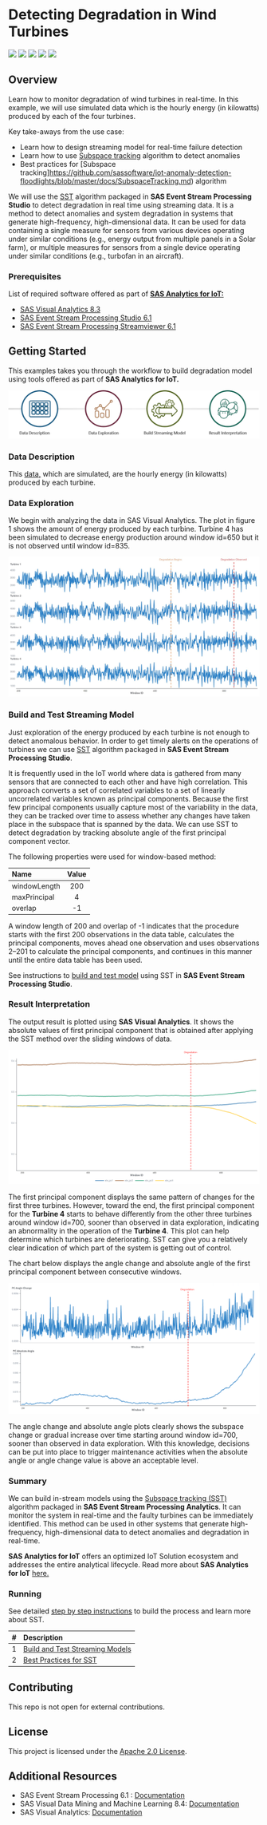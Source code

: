 # Detecting Degradation in Wind Turbines

<img src="https://img.shields.io/badge/Category-Condition--Based%20Maintenance-blue"> <img src="https://img.shields.io/badge/Sub--Category-Anomaly%20Detection-yellowgreen"> <img src="https://img.shields.io/badge/Difficulty-Intermediate-yellow"> <img src="https://img.shields.io/badge/Analytical%20Method-Subspace%20Tracking%20(SST)-brightgreen"> <img src="https://img.shields.io/badge/Updated-Dec%202019-orange">

## Overview

Learn how to monitor degradation of wind turbines in real-time. In this example, we will use simulated data which is the hourly energy (in kilowatts) produced by each of the four turbines.

Key take-aways from the use case: 
* Learn how to design streaming model for real-time failure detection
* Learn how to use [Subspace tracking](https://go.documentation.sas.com/?cdcId=espcdc&cdcVersion=6.2&docsetId=espan&docsetTarget=n034ho5r1hbu2rn18m68ywshnuq5.htm&locale=en#p0dv9t241gp1ptn13vo75aol2d1b) algorithm to detect anomalies
* Best practices for [Subspace tracking]https://github.com/sassoftware/iot-anomaly-detection-floodlights/blob/master/docs/SubspaceTracking.md) algorithm

We will use the [SST](https://go.documentation.sas.com/?cdcId=espcdc&cdcVersion=6.2&docsetId=espan&docsetTarget=n034ho5r1hbu2rn18m68ywshnuq5.htm&locale=en#p0dv9t241gp1ptn13vo75aol2d1b) algorithm packaged in **SAS Event Stream Processing Studio** to detect degradation in real time using streaming data. It is a method to detect anomalies and system degradation in systems that generate high-frequency, high-dimensional data. It can be used for data containing a single measure for sensors from various devices operating under similar conditions (e.g., energy output from multiple panels in a Solar farm), or multiple measures for sensors from a single device operating under similar conditions (e.g., turbofan in an aircraft).

### Prerequisites

List of required software offered as part of [**SAS Analytics for IoT:**](https://www.sas.com/en_us/software/analytics-iot.html) 
*  [SAS Visual Analytics 8.3](https://support.sas.com/en/software/visual-analytics-support.html#documentation)
*  [SAS Event Stream Processing Studio 6.1](https://go.documentation.sas.com/?cdcId=espcdc&cdcVersion=6.1&docsetId=espstudio&docsetTarget=titlepage.htm&locale=en)
*  [SAS Event Stream Processing Streamviewer 6.1](https://go.documentation.sas.com/?cdcId=espcdc&cdcVersion=6.1&docsetId=espvisualize&docsetTarget=titlepage.htm&locale=en)

## Getting Started

This examples takes you through the workflow to build degradation model using tools offered as part of **SAS Analytics for IoT.**

<img src="images/pipeline.png" width=900>

### Data Description 
This [data,](data/turbine.csv) which are simulated, are the hourly energy (in kilowatts) produced by each turbine. 

### Data Exploration
We begin with analyzing the data in SAS Visual Analytics. The plot in figure 1 shows the amount of energy produced by each turbine. Turbine 4 has been simulated to decrease energy production around window id=650 but it is not observed until window id=835. 

<img src="images/data1.png" >

### Build and Test Streaming Model
Just exploration of the energy produced by each turbine is not enough to detect anomalous behavior.  In order to get timely alerts on the operations of turbines we can use [SST](https://go.documentation.sas.com/?cdcId=espcdc&cdcVersion=6.2&docsetId=espan&docsetTarget=n034ho5r1hbu2rn18m68ywshnuq5.htm&locale=en#p0dv9t241gp1ptn13vo75aol2d1b) algorithm packaged in **SAS Event Stream Processing Studio**.

It is frequently used in the IoT world where data is gathered from many sensors that are connected to each other and have high correlation. 
This approach converts a set of correlated variables to a set of linearly uncorrelated variables known as principal components. Because the first few principal components usually capture most of the variability in the data, they can be tracked over time to assess whether any changes have taken place in the subspace that is spanned by the data.
We can use SST to detect degradation by tracking absolute angle of the first principal component vector.

The following properties were used for window-based method:

| Name | Value |
| :------ | :------: |
| windowLength | 200 |
| maxPrincipal | 4 |  
| overlap | -1 |

 A window length of 200 and overlap of -1 indicates that the procedure starts with the first 200 observations in the data table, calculates the principal components, moves ahead one observation and uses observations 2–201 to calculate the principal components, and continues in this manner until the entire data table has been used.
 
 See instructions to [build and test model](docs/BuildModel.md) using SST in **SAS Event Stream Processing Studio**.

### Result Interpretation

The output result is plotted using **SAS Visual Analytics**. It shows the absolute values of first principal component that is obtained after applying the SST method over the sliding windows of data.

<img src="images/result2.png" >

The first principal component displays the same pattern of changes for the first three turbines. However, toward the end, the first principal component for the **Turbine 4** starts to behave differently from the other three turbines around window id=700, sooner than observed in data exploration, indicating an abnormality in the operation of the **Turbine 4**.
This plot can help determine which turbines are deteriorating. SST can give you a relatively clear indication of which part of the system is getting out of control.

The chart below displays the angle change and absolute angle of the first principal component between consecutive windows.

<img src="images/result1.png" >

The angle change and absolute angle plots clearly shows the subspace change or gradual increase over time starting around window id=700, sooner than observed in data exploration.
With this knowledge, decisions can be put into place to trigger maintenance activities when the absolute angle or angle change value is above an acceptable level. 

### Summary
We can build in-stream models using the [Subspace tracking (SST)](https://go.documentation.sas.com/?cdcId=espcdc&cdcVersion=6.2&docsetId=espan&docsetTarget=n034ho5r1hbu2rn18m68ywshnuq5.htm&locale=en#p0dv9t241gp1ptn13vo75aol2d1b) algorithm packaged in **SAS Event Stream Processing Analytics**. 
It can monitor the system in real-time and the faulty turbines can be immediately identified.
This method can be used in other systems that generate high-frequency, high-dimensional data to detect anomalies and degradation in real-time. 

**SAS Analytics for IoT** offers an optimized IoT Solution ecosystem and addresses the entire analytical lifecycle. Read more about **SAS Analytics for IoT** [here.](https://www.sas.com/en_us/software/analytics-iot.html) 

### Running
See detailed [step by step instructions](docs) to build the process and learn more about SST.

| # | Description |
| :------: | :------ |
| 1 | [Build and Test Streaming Models](docs/BuildModel.md) |
| 2 | [Best Practices for SST](https://github.com/sassoftware/iot-anomaly-detection-floodlights/blob/master/docs/SubspaceTracking.md) | 

## Contributing
This repo is not open for external contributions.

## License

This project is licensed under the [Apache 2.0 License](LICENSE.md).

## Additional Resources

* SAS Event Stream Processing 6.1 : [Documentation](https://go.documentation.sas.com/?cdcId=espcdc&cdcVersion=6.1&docsetId=espan&docsetTarget=p0dv9t241gp1ptn13vo75aol2d1b.htm&locale=en)
* SAS Visual Data Mining and Machine Learning 8.4: [Documentation](https://go.documentation.sas.com/?cdcId=pgmsascdc&cdcVersion=9.4_3.4&docsetId=allprodsproc&docsetTarget=p1o1v16by0iotvn10m0jzzv9i3y8.htm&locale=en#p1wq8tbwge4vrxn1r169ruvtze1a)
* SAS Visual Analytics: [Documentation](https://go.documentation.sas.com/?cdcId=vacdc&cdcVersion=8.4&docsetId=vaov&docsetTarget=titlepage.htm&locale=en)
